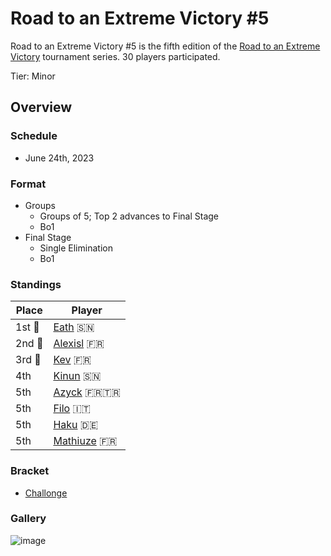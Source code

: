 # Road to an Extreme Victory #5

Road to an Extreme Victory #5 is the fifth edition of the [Road to an Extreme Victory](rtaxvmain.md) tournament series.
30 players participated.

Tier: Minor

## Overview

### Schedule
- June 24th, 2023

### Format
- Groups
  - Groups of 5; Top 2 advances to Final Stage
  - Bo1
- Final Stage
  - Single Elimination
  - Bo1

### Standings

|Place|Player|
|-|-|
|1st :1st_place_medal:|[Eath](../../players/senegalese/eath.md) :senegal:|
|2nd :2nd_place_medal:|[Alexisl](../../players/french/alexisl.md) :fr:|
|3rd :3rd_place_medal:|[Kev](../../players/french/kevnox.md) :fr:|
|4th|[Kinun](../../players/senegalese/kinun.md) :senegal:|
|5th|[Azyck](../../players/french/azyck.md) :fr::tr:|
|5th|[Filo](../../players/italian/filo.md) :it:|
|5th|[Haku](../../players/german/haku.md) :de:|
|5th|[Mathiuze](../../players/french/mathiuze.md) :fr:|

### Bracket
- [Challonge](https://challonge.com/74bqk53q)

### Gallery

![image](https://github.com/inabikarilibrary/inalib/assets/110833255/1fa02160-4e8a-4d8e-bd31-2b7e23d677fd)
